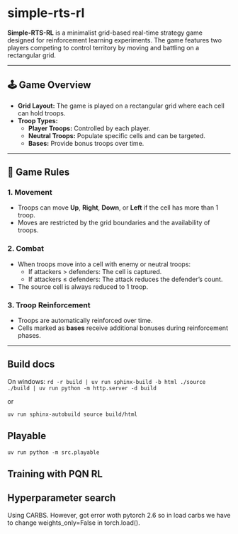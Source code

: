 # simple-rts-rl

**Simple-RTS-RL** is a minimalist grid-based real-time strategy game designed for reinforcement learning experiments. The game features two players competing to control territory by moving and battling on a rectangular grid.

---

## 🕹️ Game Overview

- **Grid Layout:** The game is played on a rectangular grid where each cell can hold troops.
- **Troop Types:**
  - **Player Troops:** Controlled by each player.
  - **Neutral Troops:** Populate specific cells and can be targeted.
  - **Bases:** Provide bonus troops over time.

---

## 📏 Game Rules

### 1. Movement

- Troops can move **Up**, **Right**, **Down**, or **Left** if the cell has more than 1 troop.
- Moves are restricted by the grid boundaries and the availability of troops.

### 2. Combat

- When troops move into a cell with enemy or neutral troops:
  - If attackers > defenders: The cell is captured.
  - If attackers ≤ defenders: The attack reduces the defender’s count.
- The source cell is always reduced to 1 troop.

### 3. Troop Reinforcement

- Troops are automatically reinforced over time.
- Cells marked as **bases** receive additional bonuses during reinforcement phases.

---


## Build docs

On windows:
`rd -r build | uv run sphinx-build -b html ./source ./build | uv run python -m http.server -d build`

or

`uv run sphinx-autobuild source build/html`

## Playable

`uv run python -m src.playable`

## Training with PQN RL

## Hyperparameter search

Using CARBS. However, got error woth pytorch 2.6 so in load carbs we
have to change weights_only=False in torch.load().